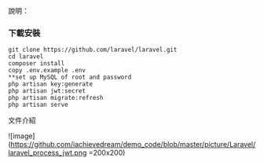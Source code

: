 說明：

### 下載安裝
~~~
git clone https://github.com/laravel/laravel.git
cd laravel
composer install 
copy .env.example .env
**set up MySQL of root and password
php artisan key:generate
php artisan jwt:secret
php artisan migrate:refresh
php artisan serve
~~~

文件介紹

![image](https://github.com/iachievedream/demo_code/blob/master/picture/Laravel/laravel_process_jwt.png =200x200)
